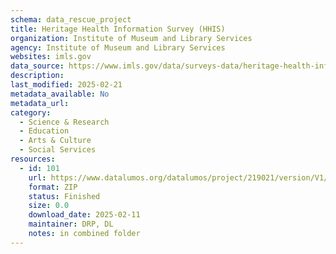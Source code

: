 ```yaml
---
schema: data_rescue_project 
title: Heritage Health Information Survey (HHIS)
organization: Institute of Museum and Library Services
agency: Institute of Museum and Library Services
websites: imls.gov
data_source: https://www.imls.gov/data/surveys-data/heritage-health-information-survey-hhis
description: 
last_modified: 2025-02-21
metadata_available: No
metadata_url: 
category:
  - Science & Research 
  - Education 
  - Arts & Culture 
  - Social Services 
resources:
  - id: 101
    url: https://www.datalumos.org/datalumos/project/219021/version/V1/view
    format: ZIP
    status: Finished
    size: 0.0
    download_date: 2025-02-11
    maintainer: DRP, DL
    notes: in combined folder
---
```

